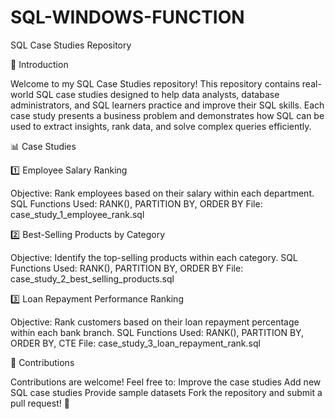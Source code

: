 # SQL-WINDOWS-FUNCTION
SQL Case Studies Repository

📌 Introduction

Welcome to my SQL Case Studies repository! This repository contains real-world SQL case studies designed to help data analysts, database administrators, and SQL learners practice and improve their SQL skills.
Each case study presents a business problem and demonstrates how SQL can be used to extract insights, rank data, and solve complex queries efficiently. 

📊 Case Studies

1️⃣ Employee Salary Ranking

Objective: Rank employees based on their salary within each department.
SQL Functions Used: RANK(), PARTITION BY, ORDER BY
File: case_study_1_employee_rank.sql

2️⃣ Best-Selling Products by Category

Objective: Identify the top-selling products within each category.
SQL Functions Used: RANK(), PARTITION BY, ORDER BY
File: case_study_2_best_selling_products.sql

3️⃣ Loan Repayment Performance Ranking

Objective: Rank customers based on their loan repayment percentage within each bank branch.
SQL Functions Used: RANK(), PARTITION BY, ORDER BY, CTE
File: case_study_3_loan_repayment_rank.sql

🤝 Contributions

Contributions are welcome! Feel free to:
Improve the case studies
Add new SQL case studies
Provide sample datasets
Fork the repository and submit a pull request! 🚀
